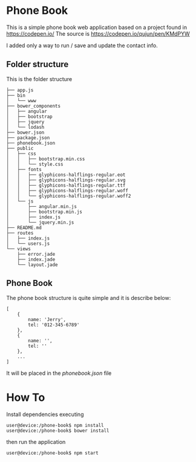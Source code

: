 # Phone Book

This is a simple phone book web application based on a project found in https://codepen.io/
The source is https://codepen.io/qujun/pen/KMdPYW

I added only a way to run / save and update the contact info.

## Folder structure

This is the folder structure
```
├── app.js
├── bin
│   └── www
├── bower_components
│   ├── angular
│   ├── bootstrap
│   ├── jquery
│   └── lodash
├── bower.json
├── package.json
├── phonebook.json
├── public
│   ├── css
│   │   ├── bootstrap.min.css
│   │   └── style.css
│   ├── fonts
│   │   ├── glyphicons-halflings-regular.eot
│   │   ├── glyphicons-halflings-regular.svg
│   │   ├── glyphicons-halflings-regular.ttf
│   │   ├── glyphicons-halflings-regular.woff
│   │   └── glyphicons-halflings-regular.woff2
│   └── js
│       ├── angular.min.js
│       ├── bootstrap.min.js
│       ├── index.js
│       └── jquery.min.js
├── README.md
├── routes
│   ├── index.js
│   └── users.js
└── views
    ├── error.jade
    ├── index.jade
    └── layout.jade
```

## Phone Book

The phone book structure is quite simple and it is describe below:

```
[
    {
        name: 'Jerry',
        tel: '012-345-6789'
    },
    {
        name: '',
        tel: ''
    },
    ...
]
```

It will be placed in the *phonebook.json* file

# How To

Install dependencies executing

```
user@device:/phone-book$ npm install
user@device:/phone-book$ bower install
```

then run the application

```
user@device:/phone-book$ npm start
```
